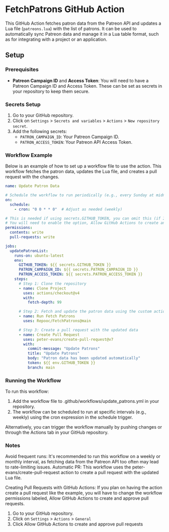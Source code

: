 # FetchPatrons GitHub Action

This GitHub Action fetches patron data from the Patreon API and updates a Lua file (`patreons.lua`) with the list of patrons. It can be used to automatically sync Patreon data and manage it in a Lua table format, such as for integrating with a project or an application.

## Setup

### Prerequisites

- **Patreon Campaign ID** and **Access Token**: You will need to have a Patreon Campaign ID and Access Token. These can be set as secrets in your repository to keep them secure.

### Secrets Setup

1. Go to your GitHub repository.
2. Click on `Settings` > `Secrets and variables` > `Actions` > `New repository secret`.
3. Add the following secrets:
   - `PATRON_CAMPAIGN_ID`: Your Patreon Campaign ID.
   - `PATRON_ACCESS_TOKEN`: Your Patreon API Access Token.

### Workflow Example

Below is an example of how to set up a workflow file to use the action. This workflow fetches the patron data, updates the Lua file, and creates a pull request with the changes.

```yaml
name: Update Patron Data

# Schedule the workflow to run periodically (e.g., every Sunday at midnight)
on:
  schedule:
    - cron: "0 0 * * 0"  # Adjust as needed (weekly)

# This is needed if using secrets.GITHUB_TOKEN, you can omit this (if I'm not mistaken) if you have created a token for this specifically.
# You will need to enable the option, Allow GitHub Actions to create and approve pull requests, in order to make pull requests with GitHub Actions regardless of what token you use. You can find this by going to Settings -> Code and automation -> Actions -> General -> Workflow permissions
permissions:
  contents: write
  pull-requests: write

jobs:
  updatePatronList:
    runs-on: ubuntu-latest
    env:
      GITHUB_TOKEN: ${{ secrets.GITHUB_TOKEN }}
      PATRON_CAMPAIGN_ID: ${{ secrets.PATRON_CAMPAIGN_ID }}
      PATRON_ACCESS_TOKEN: ${{ secrets.PATRON_ACCESS_TOKEN }}
    steps:
      # Step 1: Clone the repository
      - name: Clone Project
        uses: actions/checkout@v4
        with:
          fetch-depth: 99

      # Step 2: Fetch and update the patron data using the custom action
      - name: Run Fetch Patrons
        uses: Repooc/FetchPatrons@main

      # Step 3: Create a pull request with the updated data
      - name: Create Pull Request
        uses: peter-evans/create-pull-request@v7
        with:
          commit-message: "Update Patrons"
          title: "Update Patrons"
          body: "Patron data has been updated automatically"
          token: ${{ env.GITHUB_TOKEN }}
          branch: main
```

### Running the Workflow
To run this workflow:

1. Add the workflow file to .github/workflows/update_patrons.yml in your repository.
2. The workflow can be scheduled to run at specific intervals (e.g., weekly) using the cron expression in the schedule trigger.

Alternatively, you can trigger the workflow manually by pushing changes or through the Actions tab in your GitHub repository.

### Notes
Avoid frequent runs: It's recommended to run this workflow on a weekly or monthly interval, as fetching data from the Patreon API too often may lead to rate-limiting issues.
Automatic PR: This workflow uses the peter-evans/create-pull-request action to create a pull request with the updated Lua file.

Creating Pull Requests with GitHub Actions: If you plan on having the action create a pull request like the example, you will have to change the workflow permissions labeled, Allow GitHub Actions to create and approve pull requests.

1. Go to your GitHub repository.
2. Click on `Settings` > `Actions` > `General`
3. Click Allow GitHub Actions to create and approve pull requests
